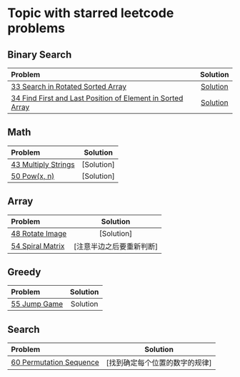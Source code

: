 # Topic with starred leetcode problems

## Binary Search
| Problem   | Solution   
:-         |   :-: 
[33 Search in Rotated Sorted Array](https://leetcode.com/problems/search-in-rotated-sorted-array/)          | [Solution](https://github.com/Yukinichi/leetcode/blob/master/33.search-in-rotated-sorted-array.java)
[34 Find First and Last Position of Element in Sorted Array](https://leetcode.com/problems/find-first-and-last-position-of-element-in-sorted-array/) | [Solution](https://github.com/Yukinichi/leetcode/blob/master/34.find-first-and-last-position-of-element-in-sorted-array.java)



## Math
| Problem   | Solution   
:-         |   :-: 
[43 Multiply Strings](https://leetcode.com/problems/multiply-strings/) | [Solution]
[50 Pow(x, n)](https://leetcode.com/problems/powx-n/) | [Solution]

## Array
| Problem   | Solution   
:-         |   :-: 
[48 Rotate Image](https://leetcode.com/problems/rotate-image/) | [Solution]
[54 Spiral Matrix](https://leetcode.com/problems/spiral-matrix/) | [注意半边之后要重新判断]

## Greedy
| Problem   | Solution   
:-         |   :-: 
[55 Jump Game](https://leetcode.com/problems/jump-game/) | Solution

## Search
| Problem   | Solution   
:-         |   :-: 
[60 Permutation Sequence](https://leetcode.com/problems/permutation-sequence/) | [找到确定每个位置的数字的规律]